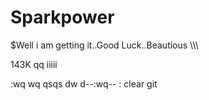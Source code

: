 
# Sparkpower
$Well i am getting it..Good Luck..Beautious
\\\\\


143K		qq
iiiii

:wq
wq
qsqs
dw
d--:wq--
:
clear
git 